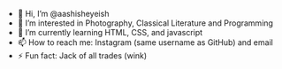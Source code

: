 - 👋 Hi, I’m @aashisheyeish
- 👀 I’m interested in Photography, Classical Literature and Programming
- 🌱 I’m currently learning HTML, CSS, and javascript
- 📫 How to reach me: Instagram (same username as GitHub) and email
- ⚡ Fun fact: Jack of all trades (wink)

<!---
aashisheyeish/aashisheyeish is a ✨ special ✨ repository because its `README.md` (this file) appears on your GitHub profile.
You can click the Preview link to take a look at your changes.
--->
